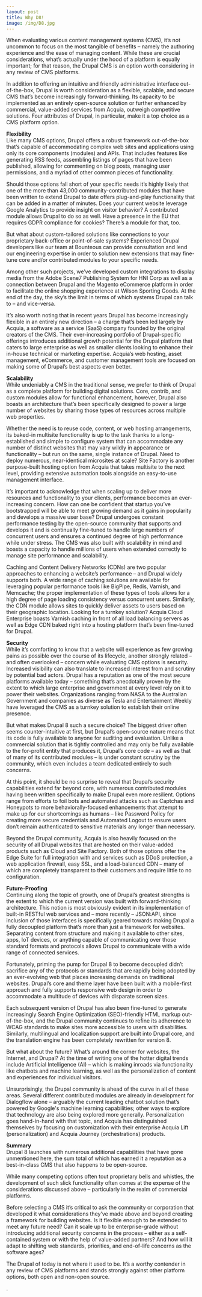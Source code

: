 ```yaml
---
layout: post
title: Why D8!
image: /img/D8.jpg
---
```




When evaluating various content management systems (CMS), it’s not uncommon to focus on the most tangible of benefits – namely the authoring experience and the ease of managing content. While these are crucial considerations, what’s actually under the hood of a platform is equally important; for that reason, the Drupal CMS is an option worth considering in any review of CMS platforms. 

In addition to offering an intuitive and friendly administrative interface out-of-the-box, Drupal is worth consideration as a flexible, scalable, and secure CMS that’s become increasingly forward-thinking. Its capacity to be implemented as an entirely open-source solution or further enhanced by commercial, value-added services from Acquia, outweigh competitive solutions. Four attributes of Drupal, in particular, make it a top choice as a CMS platform option.

**Flexibility**<br/>
Like many CMS options, Drupal offers a robust framework out-of-the-box that’s capable of accommodating complex web sites and applications using only its core components (modules) and APIs. That includes features like generating RSS feeds, assembling listings of pages that have been published, allowing for commenting on blog posts, managing user permissions, and a myriad of other common pieces of functionality. 

Should those options fall short of your specific needs it’s highly likely that one of the more than 43,000 community-contributed modules that have been written to extend Drupal to date offers plug-and-play functionality that can be added in a matter of minutes. Does your current website leverage Google Analytics to provide insight on visitor behavior? A contributed module allows Drupal to do so as well. Have a presence in the EU that requires GDPR compliance for cookies? There’s a module for that, too.
 
But what about custom-tailored solutions like connections to your proprietary back-office or point-of-sale systems? Experienced Drupal developers like our team at Bounteous can provide consultation and lend our engineering expertise in order to solution new extensions that may fine-tune core and/or contributed modules to your specific needs. 

Among other such projects, we’ve developed custom integrations to display media from the Adobe Scene7 Publishing System for HNI Corp as well as a connection between Drupal and the Magento eCommerce platform in order to facilitate the online shopping experience at Wilson Sporting Goods. At the end of the day, the sky’s the limit in terms of which systems Drupal can talk to – and vice-versa.
 
It’s also worth noting that in recent years Drupal has become increasingly flexible in an entirely new direction – a charge that’s been led largely by Acquia, a software as a service (SaaS) company founded by the original creators of the CMS. Their ever-increasing portfolio of Drupal-specific offerings introduces additional growth potential for the Drupal platform that caters to large enterprise as well as smaller clients looking to enhance their in-house technical or marketing expertise. Acquia’s web hosting, asset management, eCommerce, and customer management tools are focused on making some of Drupal’s best aspects even better. 

**Scalability**<br/>
While undeniably a CMS in the traditional sense, we prefer to think of Drupal as a complete platform for building digital solutions. Core, contrib, and custom modules allow for functional enhancement, however, Drupal also boasts an architecture that’s been specifically designed to power a large number of websites by sharing those types of resources across multiple web properties. 

Whether the need is to reuse code, content, or web hosting arrangements, its baked-in multisite functionality is up to the task thanks to a long-established and simple to configure system that can accommodate any number of distinct websites that may vary wildly in appearance or functionality – but run on the same, single instance of Drupal. Need to deploy numerous, near-identical microsites at scale? Site Factory is another purpose-built hosting option from Acquia that takes multisite to the next level, providing extensive automation tools alongside an easy-to-use management interface.
 
It’s important to acknowledge that when scaling up to deliver more resources and functionality to your clients, performance becomes an ever-increasing concern. How can one be confident that startup you’ve bootstrapped will be able to meet growing demand as it gains in popularity and develops a massive user base? Drupal undergoes constant performance testing by the open-source community that supports and develops it and is continually fine-tuned to handle large numbers of concurrent users and ensures a continued degree of high performance while under stress. The CMS was also built with scalability in mind and boasts a capacity to handle millions of users when extended correctly to manage site performance and scalability.
 
Caching and Content Delivery Networks (CDNs) are two popular approaches to enhancing a website’s performance – and Drupal widely supports both. A wide range of caching solutions are available for leveraging popular performance tools like BigPipe, Redis, Varnish, and Memcache; the proper implementation of these types of tools allows for a high degree of page loading consistency versus concurrent users. Similarly, the CDN module allows sites to quickly deliver assets to users based on their geographic location. Looking for a turnkey solution? Acquia Cloud Enterprise boasts Varnish caching in front of all load balancing servers as well as Edge CDN baked right into a hosting platform that’s been fine-tuned for Drupal.

**Security**<br/>
While it’s comforting to know that a website will experience as few growing pains as possible over the course of its lifecycle, another strongly related – and often overlooked – concern while evaluating CMS options is security. Increased visibility can also translate to increased interest from and scrutiny by potential bad actors. Drupal has a reputation as one of the most secure platforms available today – something that’s anecdotally proven by the extent to which large enterprise and government at every level rely on it to power their websites. Organizations ranging from NASA to the Australian Government and companies as diverse as Tesla and Entertainment Weekly have leveraged the CMS as a turnkey solution to establish their online presence.

But what makes Drupal 8 such a secure choice? The biggest driver often seems counter-intuitive at first, but Drupal’s open-source nature means that its code is fully available to anyone for auditing and evaluation. Unlike a commercial solution that is tightly controlled and may only be fully available to the for-profit entity that produces it, Drupal’s core code – as well as that of many of its contributed modules – is under constant scrutiny by the community, which even includes a team dedicated entirely to such concerns.

At this point, it should be no surprise to reveal that Drupal’s security capabilities extend far beyond core, with numerous contributed modules having been written specifically to make Drupal even more resilient. Options range from efforts to foil bots and automated attacks such as Captchas and Honeypots to more behaviorally-focused enhancements that attempt to make up for our shortcomings as humans – like Password Policy for creating more secure credentials and Automated Logout to ensure users don’t remain authenticated to sensitive materials any longer than necessary.

Beyond the Drupal community, Acquia is also heavily focused on the security of all Drupal websites that are hosted on their value-added products such as Cloud and Site Factory. Both of those options offer the Edge Suite for full integration with and services such as DDoS protection, a web application firewall, easy SSL, and a load-balanced CDN – many of which are completely transparent to their customers and require little to no configuration.

**Future-Proofing**<br/>
Continuing along the topic of growth, one of Drupal’s greatest strengths is the extent to which the current version was built with forward-thinking architecture. This notion is most obviously evident in its implementation of built-in RESTful web services and – more recently – JSON:API, since inclusion of those interfaces is specifically geared towards making Drupal a fully decoupled platform that’s more than just a framework for websites. Separating content from structure and making it available to other sites, apps, IoT devices, or anything capable of communicating over those standard formats and protocols allows Drupal to communicate with a wide range of connected services.
 
Fortunately, priming the pump for Drupal 8 to become decoupled didn’t sacrifice any of the protocols or standards that are rapidly being adopted by an ever-evolving web that places increasing demands on traditional websites. Drupal’s core and theme layer have been built with a mobile-first approach and fully supports responsive web design in order to accommodate a multitude of devices with disparate screen sizes. 

Each subsequent version of Drupal has also been fine-tuned to generate increasingly Search Engine Optimization (SEO)-friendly HTML markup out-of-the-box, and the Drupal community continues to refine its adherence to WCAG standards to make sites more accessible to users with disabilities. Similarly, multilingual and localization support are built into Drupal core, and the translation engine has been completely rewritten for version 8.
 
But what about the future? What’s around the corner for websites, the Internet, and Drupal? At the time of writing one of the hotter digital trends include Artificial Intelligence (AI) – which is making inroads via functionality like chatbots and machine learning, as well as the personalization of content and experiences for individual visitors. 

Unsurprisingly, the Drupal community is ahead of the curve in all of these areas. Several different contributed modules are already in development for Dialogflow alone – arguably the current leading chatbot solution that’s powered by Google's machine learning capabilities; other ways to explore that technology are also being explored more generally. Personalization goes hand-in-hand with that topic, and Acquia has distinguished themselves by focusing on customization with their enterprise Acquia Lift (personalization) and Acquia Journey (orchestrations) products.

**Summary**<br/>
Drupal 8 launches with numerous additional capabilities that have gone unmentioned here, the sum total of which has earned it a reputation as a best-in-class CMS that also happens to be open-source. 

While many competing options often tout proprietary bells and whistles, the development of such slick functionality often comes at the expense of the considerations discussed above – particularly in the realm of commercial platforms. 

Before selecting a CMS it’s critical to ask the community or corporation that developed it what considerations they’ve made above and beyond creating a framework for building websites. Is it flexible enough to be extended to meet any future need? Can it scale up to be enterprise-grade without introducing additional security concerns in the process – either as a self-contained system or with the help of value-added partners? And how will it adapt to shifting web standards, priorities, and end-of-life concerns as the software ages?

The Drupal of today is not where it used to be. It’s a worthy contender in any review of CMS platforms and stands strongly against other platform options, both open and non-open source.


























.
